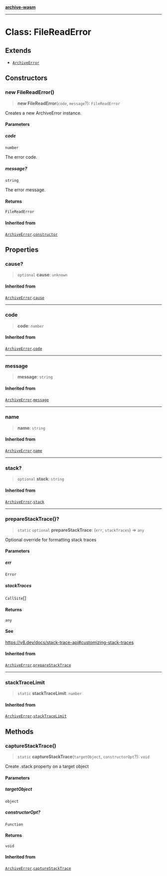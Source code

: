 [**archive-wasm**](../../README.md)

---

# Class: FileReadError

## Extends

- [`ArchiveError`](ArchiveError.md)

## Constructors

### new FileReadError()

> **new FileReadError**(`code`, `message`?): `FileReadError`

Creates a new ArchiveError instance.

#### Parameters

##### code

`number`

The error code.

##### message?

`string`

The error message.

#### Returns

`FileReadError`

#### Inherited from

[`ArchiveError`](ArchiveError.md).[`constructor`](ArchiveError.md#constructor)

## Properties

### cause?

> `optional` **cause**: `unknown`

#### Inherited from

[`ArchiveError`](ArchiveError.md).[`cause`](ArchiveError.md#cause)

---

### code

> **code**: `number`

#### Inherited from

[`ArchiveError`](ArchiveError.md).[`code`](ArchiveError.md#code)

---

### message

> **message**: `string`

#### Inherited from

[`ArchiveError`](ArchiveError.md).[`message`](ArchiveError.md#message)

---

### name

> **name**: `string`

#### Inherited from

[`ArchiveError`](ArchiveError.md).[`name`](ArchiveError.md#name)

---

### stack?

> `optional` **stack**: `string`

#### Inherited from

[`ArchiveError`](ArchiveError.md).[`stack`](ArchiveError.md#stack)

---

### prepareStackTrace()?

> `static` `optional` **prepareStackTrace**: (`err`, `stackTraces`) => `any`

Optional override for formatting stack traces

#### Parameters

##### err

`Error`

##### stackTraces

`CallSite`[]

#### Returns

`any`

#### See

https://v8.dev/docs/stack-trace-api#customizing-stack-traces

#### Inherited from

[`ArchiveError`](ArchiveError.md).[`prepareStackTrace`](ArchiveError.md#preparestacktrace)

---

### stackTraceLimit

> `static` **stackTraceLimit**: `number`

#### Inherited from

[`ArchiveError`](ArchiveError.md).[`stackTraceLimit`](ArchiveError.md#stacktracelimit)

## Methods

### captureStackTrace()

> `static` **captureStackTrace**(`targetObject`, `constructorOpt`?): `void`

Create .stack property on a target object

#### Parameters

##### targetObject

`object`

##### constructorOpt?

`Function`

#### Returns

`void`

#### Inherited from

[`ArchiveError`](ArchiveError.md).[`captureStackTrace`](ArchiveError.md#capturestacktrace)
